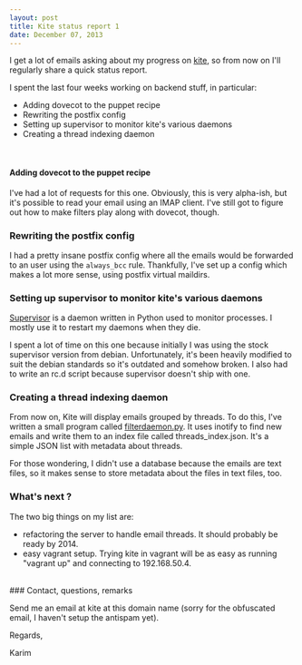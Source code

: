 ```yaml
---
layout: post
title: Kite status report 1
date: December 07, 2013
---
```


I get a lot of emails asking about my progress on [kite](http://khamidou.github.io/kite), so from now on I'll regularly share a quick status report.

<!-- more -->

I spent the last four weeks working on backend stuff, in particular:

- Adding dovecot to the puppet recipe
- Rewriting the postfix config
- Setting up supervisor to monitor kite's various daemons
- Creating a thread indexing daemon

<br>

#### Adding dovecot to the puppet recipe

I've had a lot of requests for this one. Obviously, this is very alpha-ish, but it's possible to read your email using an IMAP client. I've still got to figure out how to make filters play along with dovecot, though.

### Rewriting the postfix config

I had a pretty insane postfix config where all the emails would be forwarded to an user using the `always_bcc` rule. Thankfully, I've set up a config which makes a lot more sense, using postfix virtual maildirs. 

### Setting up supervisor to monitor kite's various daemons

[Supervisor](http://supervisord.org/) is a daemon written in Python used to monitor processes. I mostly use it to restart my daemons when they die.

I spent a lot of time on this one because initially I was using the stock supervisor version from debian. Unfortunately, it's been 
heavily modified to suit the debian standards so it's outdated and somehow broken. I also had to write an rc.d script because supervisor doesn't ship with one.

### Creating a thread indexing daemon

From now on, Kite will display emails grouped by threads. To do this, I've written a small program called [filterdaemon.py](https://github.com/khamidou/kite/blob/master/src/back/kite/filterdaemon.py). It uses inotify to find new emails and write them to an index file called threads_index.json. It's a simple JSON list with metadata about threads.

For those wondering, I didn't use a database because the emails are text files, so it makes sense to store metadata about the files in text files, too.

### What's next ?

The two big things on my list are:

- refactoring the server to handle email threads. It should probably be ready by 2014.
- easy vagrant setup. Trying kite in vagrant will be as easy as running "vagrant up" and connecting to 192.168.50.4.

<br>
### Contact, questions, remarks

Send me an email at kite at this domain name (sorry for the obfuscated email, I haven't setup the antispam yet).

Regards,

Karim
